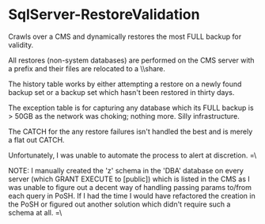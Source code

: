 # SqlServer-RestoreValidation
Crawls over a CMS and dynamically restores the most FULL backup for validity.

All restores (non-system databases) are performed on the CMS server with a prefix and their files are relocated to a \\\share. 

The history table works by either attempting a restore on a newly found backup set or a backup set which hasn't been restored in thirty days.

The exception table is for capturing any database which its FULL backup is > 50GB as the network was choking; nothing more. Silly infrastructure. 

The CATCH for the any restore failures isn't handled the best and is merely a flat out CATCH.

Unfortunately, I was unable to automate the process to alert at discretion. =\

NOTE: I manually created the 'z' schema in the 'DBA' database on every server (which GRANT EXECUTE to [public]) which is listed in the CMS as I was unable to figure out a decent way of handling passing params to/from each query in PoSH. If I had the time I would have refactored the creation in the PoSH or figured out another solution which didn't require such a schema at all. =\
